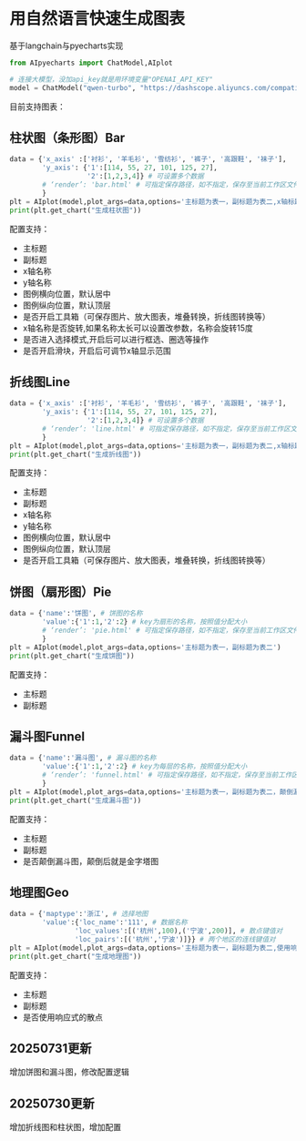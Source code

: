 # 用自然语言快速生成图表
基于langchain与pyecharts实现

```python
from AIpyecharts import ChatModel,AIplot

# 连接大模型，没加api_key就是用环境变量"OPENAI_API_KEY"
model = ChatModel("qwen-turbo", "https://dashscope.aliyuncs.com/compatible-mode/v1")
```
目前支持图表：
## 柱状图（条形图）Bar

```python
data = {'x_axis' :['衬衫', '羊毛衫', '雪纺衫', '裤子', '高跟鞋', '袜子'], 
        'y_axis': {'1':[114, 55, 27, 101, 125, 27],
                   '2':[1,2,3,4]} # 可设置多个数据
        # ‘render’: 'bar.html' # 可指定保存路径，如不指定，保存至当前工作区文件夹中
        }
plt = AIplot(model,plot_args=data,options='主标题为表一，副标题为表二,x轴标题为x轴，y轴标题为y轴,使用滑块')
print(plt.get_chart("生成柱状图"))
```


配置支持：
* 主标题
* 副标题
* x轴名称
* y轴名称
* 图例横向位置，默认居中
* 图例纵向位置，默认顶层
* 是否开启工具箱（可保存图片、放大图表，堆叠转换，折线图转换等）
* x轴名称是否旋转,如果名称太长可以设置改参数，名称会旋转15度
* 是否进入选择模式,开启后可以进行框选、圈选等操作
* 是否开启滑块，开启后可调节x轴显示范围

## 折线图Line

```python
data = {'x_axis' :['衬衫', '羊毛衫', '雪纺衫', '裤子', '高跟鞋', '袜子'], 
        'y_axis': {'1':[114, 55, 27, 101, 125, 27],
                   '2':[1,2,3,4]} # 可设置多个数据
        # ‘render’: 'line.html' # 可指定保存路径，如不指定，保存至当前工作区文件夹中
        }
plt = AIplot(model,plot_args=data,options='主标题为表一，副标题为表二,x轴标题为x轴，y轴标题为y轴,开启工具箱')
print(plt.get_chart("生成折线图"))
```


配置支持：
* 主标题
* 副标题
* x轴名称
* y轴名称
* 图例横向位置，默认居中
* 图例纵向位置，默认顶层
* 是否开启工具箱（可保存图片、放大图表，堆叠转换，折线图转换等）

## 饼图（扇形图）Pie

```python
data = {'name':'饼图', # 饼图的名称
        'value':{'1':1,'2':2} # key为扇形的名称，按照值分配大小
        # ‘render’: 'pie.html' # 可指定保存路径，如不指定，保存至当前工作区文件夹中
        }
plt = AIplot(model,plot_args=data,options='主标题为表一，副标题为表二')
print(plt.get_chart("生成饼图"))
```

配置支持：
* 主标题
* 副标题

## 漏斗图Funnel

```python
data = {'name':'漏斗图', # 漏斗图的名称
        'value':{'1':1,'2':2} # key为每层的名称，按照值分配大小
        # ‘render’: 'funnel.html' # 可指定保存路径，如不指定，保存至当前工作区文件夹中
        }
plt = AIplot(model,plot_args=data,options='主标题为表一，副标题为表二，颠倒漏斗图')
print(plt.get_chart("生成漏斗图"))
```

配置支持：
* 主标题
* 副标题
* 是否颠倒漏斗图，颠倒后就是金字塔图

## 地理图Geo

```python
data = {'maptype':'浙江', # 选择地图
        'value':{'loc_name':'111', # 数据名称
                'loc_values':[('杭州',100),('宁波',200)], # 散点键值对
                'loc_pairs':[('杭州','宁波')]}} # 两个地区的连线键值对
plt = AIplot(model,plot_args=data,options='主标题为表一，副标题为表二,使用响应式散点')
print(plt.get_chart("生成地理图"))
```

配置支持：
* 主标题
* 副标题
* 是否使用响应式的散点

## 20250731更新
增加饼图和漏斗图，修改配置逻辑

## 20250730更新
增加折线图和柱状图，增加配置
